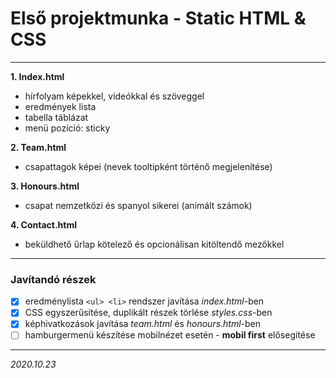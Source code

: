 # Első projektmunka - Static HTML & CSS
---
**1. Index.html**
- hírfolyam képekkel, videókkal és szöveggel
- eredmények lista
- tabella táblázat
- menü pozíció: sticky

**2. Team.html**
- csapattagok képei (nevek tooltipként történő megjelenítése)

**3. Honours.html**
- csapat nemzetközi és spanyol sikerei (animált számok)

**4. Contact.html**
- beküldhető űrlap kötelező és opcionálisan kitöltendő mezőkkel

---

### Javítandó részek
- [x] eredménylista ` <ul> <li> ` rendszer javítása *index.html*-ben
- [x] CSS egyszerűsítése, duplikált részek törlése *styles.css*-ben
- [x] képhivatkozások javítása *team.html* és *honours.html*-ben
- [ ] hamburgermenü készítése mobilnézet esetén - **mobil first** elősegítése 

---
*2020.10.23*